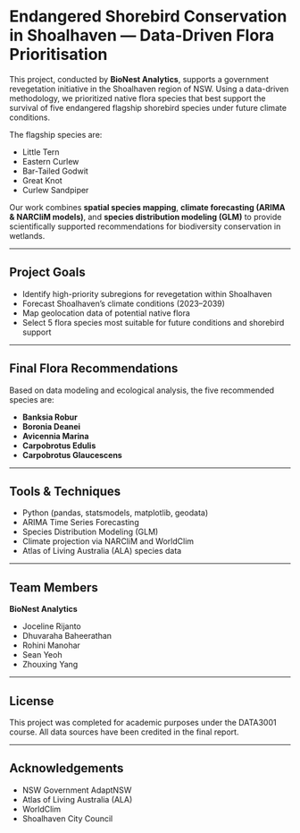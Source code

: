 # Endangered Shorebird Conservation in Shoalhaven — Data-Driven Flora Prioritisation

This project, conducted by **BioNest Analytics**, supports a government revegetation initiative in the Shoalhaven region of NSW. Using a data-driven methodology, we prioritized native flora species that best support the survival of five endangered flagship shorebird species under future climate conditions.

The flagship species are:
- Little Tern
- Eastern Curlew
- Bar-Tailed Godwit
- Great Knot
- Curlew Sandpiper

Our work combines **spatial species mapping**, **climate forecasting (ARIMA & NARCliM models)**, and **species distribution modeling (GLM)** to provide scientifically supported recommendations for biodiversity conservation in wetlands.

---

## Project Goals
- Identify high-priority subregions for revegetation within Shoalhaven
- Forecast Shoalhaven’s climate conditions (2023–2039)
- Map geolocation data of potential native flora
- Select 5 flora species most suitable for future conditions and shorebird support

---

## Final Flora Recommendations
Based on data modeling and ecological analysis, the five recommended species are:
- **Banksia Robur**
- **Boronia Deanei**
- **Avicennia Marina**
- **Carpobrotus Edulis**
- **Carpobrotus Glaucescens**

---

## Tools & Techniques
- Python (pandas, statsmodels, matplotlib, geodata)
- ARIMA Time Series Forecasting
- Species Distribution Modeling (GLM)
- Climate projection via NARCliM and WorldClim
- Atlas of Living Australia (ALA) species data

---

## Team Members
**BioNest Analytics**  
- Joceline Rijanto  
- Dhuvaraha Baheerathan  
- Rohini Manohar  
- Sean Yeoh  
- Zhouxing Yang  

---

## License
This project was completed for academic purposes under the DATA3001 course. All data sources have been credited in the final report.

---

## Acknowledgements
- NSW Government AdaptNSW
- Atlas of Living Australia (ALA)
- WorldClim
- Shoalhaven City Council
